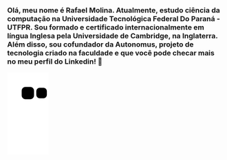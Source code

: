 ### Olá, meu nome é Rafael Molina. Atualmente, estudo ciência da computação na Universidade Tecnológica Federal Do Paraná - UTFPR. Sou formado e certificado internacionalmente em língua Inglesa pela Universidade de Cambridge, na Inglaterra. Além disso, sou cofundador da Autonomus, projeto de tecnologia criado na faculdade e que você pode checar mais no meu perfil do Linkedin! 👋

<!--
**rafamolina1/rafamolina1** is a ✨ _special_ ✨ repository because its `README.md` (this file) appears on your GitHub profile.

Here are some ideas to get you started:

- 🔭 I’m currently working on ...
- 🌱 I’m currently learning ...
- 👯 I’m looking to collaborate on ...
- 🤔 I’m looking for help with ...
- 💬 Ask me about ...
- 📫 How to reach me: ...
- 😄 Pronouns: ...
- ⚡ Fun fact: ...
-->
![snake gif](https://github.com/rafamolina1/rafamolina1/blob/output/github-contribution-grid-snake.svg)
